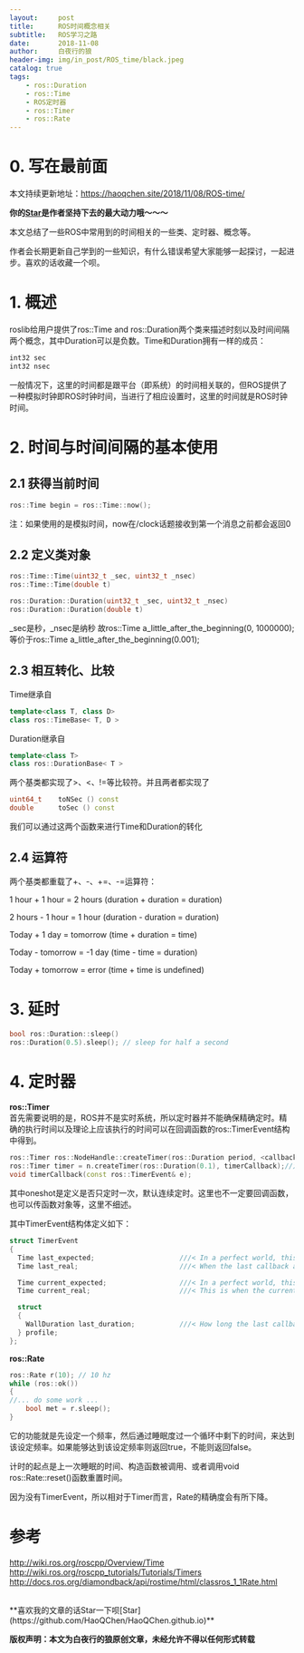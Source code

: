 ```yaml
---
layout:     post
title:      ROS时间概念相关
subtitle:   ROS学习之路
date:       2018-11-08
author:     白夜行的狼
header-img: img/in_post/ROS_time/black.jpeg
catalog: true
tags:
    - ros::Duration
    - ros::Time
    - ROS定时器
    - ros::Timer
    - ros::Rate
--- 
```


# 0. 写在最前面
本文持续更新地址：<https://haoqchen.site/2018/11/08/ROS-time/>

**你的[Star](https://github.com/HaoQChen/HaoQChen.github.io)是作者坚持下去的最大动力哦～～～**

本文总结了一些ROS中常用到的时间相关的一些类、定时器、概念等。

作者会长期更新自己学到的一些知识，有什么错误希望大家能够一起探讨，一起进步。喜欢的话收藏一个呗。

# 1. 概述
roslib给用户提供了ros::Time and ros::Duration两个类来描述时刻以及时间间隔两个概念，其中Duration可以是负数。Time和Duration拥有一样的成员：
```cpp
int32 sec
int32 nsec
```
一般情况下，这里的时间都是跟平台（即系统）的时间相关联的，但ROS提供了一种模拟时钟即ROS时钟时间，当进行了相应设置时，这里的时间就是ROS时钟时间。

# 2. 时间与时间间隔的基本使用
## 2.1 获得当前时间
```cpp
ros::Time begin = ros::Time::now();
```
注：如果使用的是模拟时间，now在/clock话题接收到第一个消息之前都会返回0

## 2.2 定义类对象
```cpp
ros::Time::Time(uint32_t _sec, uint32_t _nsec)
ros::Time::Time(double t)

ros::Duration::Duration(uint32_t _sec, uint32_t _nsec)
ros::Duration::Duration(double t)
```

\_sec是秒，\_nsec是纳秒
故ros::Time a\_little\_after\_the\_beginning(0, 1000000);等价于ros::Time a\_little\_after\_the\_beginning(0.001);

## 2.3 相互转化、比较
Time继承自
```cpp
template<class T, class D>
class ros::TimeBase< T, D >
```

Duration继承自
```cpp
template<class T>
class ros::DurationBase< T >
```

两个基类都实现了>、<、!=等比较符。并且两者都实现了
```cpp
uint64_t    toNSec () const
double      toSec () const
```
我们可以通过这两个函数来进行Time和Duration的转化

## 2.4 运算符
两个基类都重载了+、-、+=、-=运算符：

1 hour + 1 hour = 2 hours (duration + duration = duration)

2 hours - 1 hour = 1 hour (duration - duration = duration)

Today + 1 day = tomorrow (time + duration = time)

Today - tomorrow = -1 day (time - time = duration)

Today + tomorrow = error (time + time is undefined)

# 3. 延时
```cpp
bool ros::Duration::sleep()
ros::Duration(0.5).sleep(); // sleep for half a second
```

# 4. 定时器
**ros::Timer**  
首先需要说明的是，ROS并不是实时系统，所以定时器并不能确保精确定时。精确的执行时间以及理论上应该执行的时间可以在回调函数的ros::TimerEvent结构中得到。
```cpp
ros::Timer ros::NodeHandle::createTimer(ros::Duration period, <callback>, bool oneshot = false);
ros::Timer timer = n.createTimer(ros::Duration(0.1), timerCallback);//定时0.1s
void timerCallback(const ros::TimerEvent& e);
```

其中oneshot是定义是否只定时一次，默认连续定时。这里也不一定要回调函数，也可以传函数对象等，这里不细述。

其中TimerEvent结构体定义如下：
```cpp
struct TimerEvent
{
  Time last_expected;                     ///< In a perfect world, this is when the last callback should have happened
  Time last_real;                         ///< When the last callback actually happened

  Time current_expected;                  ///< In a perfect world, this is when the current callback should be happening
  Time current_real;                      ///< This is when the current callback was actually called (Time::now() as of the beginning of the callback)

  struct
  {
    WallDuration last_duration;           ///< How long the last callback ran for, always in wall-clock time
  } profile;
};
```

**ros::Rate**
```cpp
ros::Rate r(10); // 10 hz
while (ros::ok())
{
//... do some work ...
    bool met = r.sleep();
}
```
它的功能就是先设定一个频率，然后通过睡眠度过一个循环中剩下的时间，来达到该设定频率。如果能够达到该设定频率则返回true，不能则返回false。

计时的起点是上一次睡眠的时间、构造函数被调用、或者调用void ros::Rate::reset()函数重置时间。

因为没有TimerEvent，所以相对于Timer而言，Rate的精确度会有所下降。

# 参考
<http://wiki.ros.org/roscpp/Overview/Time>  
<http://wiki.ros.org/roscpp_tutorials/Tutorials/Timers>
<http://docs.ros.org/diamondback/api/rostime/html/classros_1_1Rate.html>

<br>
**喜欢我的文章的话Star一下呗[Star](https://github.com/HaoQChen/HaoQChen.github.io)**

**版权声明：本文为白夜行的狼原创文章，未经允许不得以任何形式转载**
